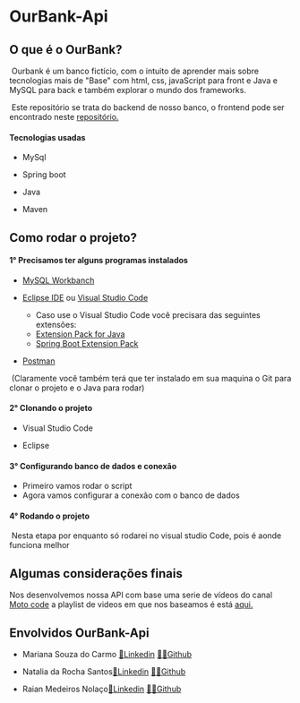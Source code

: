 # OurBank-Api

## O que é o OurBank?

​	Ourbank é um banco fictício, com o intuito de aprender mais sobre tecnologias mais de "Base" com html, css, javaScript para front e  Java e MySQL para back e também explorar o mundo dos frameworks.

​	Este repositório se trata do backend de nosso banco, o frontend pode ser encontrado neste <a href = "https://github.com/KevinAlvss/our-bank-frontend">repositório.</a>

#### Tecnologias usadas

- MySql
- Spring boot

- Java
- Maven

## Como rodar o projeto?

#### 1° Precisamos ter alguns programas instalados

- <a href = "https://dev.mysql.com/downloads/workbench/">MySQL Workbanch</a>
- <a href ="https://www.eclipse.org/downloads/">Eclipse IDE</a> ou <a href="https://code.visualstudio.com/download">Visual Studio Code</a>
  -  Caso use o Visual Studio Code você precisara das seguintes extensões:
    - <a href = "https://marketplace.visualstudio.com/items?itemName=vscjava.vscode-java-pack">Extension Pack for Java</a>
    - <a href="https://marketplace.visualstudio.com/items?itemName=Pivotal.vscode-boot-dev-pack">Spring Boot Extension Pack</a>

- <a href="https://www.postman.com/downloads/">Postman</a>

​	(Claramente você também terá que ter instalado em sua maquina o Git para clonar o projeto e o Java para rodar)

#### 2° Clonando o projeto

- Visual Studio Code

- Eclipse

#### 3° Configurando banco de dados e conexão

- Primeiro vamos rodar o script
- Agora vamos configurar a conexão com o banco de dados 

#### 4° Rodando o projeto

​	Nesta etapa por enquanto só rodarei no visual studio Code, pois é aonde funciona melhor	 

## Algumas considerações finais 

Nos desenvolvemos nossa API com base uma serie de vídeos do canal <a href="https://www.youtube.com/c/MotoCode">Moto code</a> a playlist de videos em que nos baseamos é está <a href="https://www.youtube.com/playlist?list=PLC8TqXFuvRUQt9fX5qeqjuGxuo_dM9Wvv">aqui.</a>

## Envolvidos OurBank-Api

- Mariana Souza do Carmo <a href="https://www.linkedin.com/in/mariana-souza-240368224/">💼Linkedin</a> <a href ="https://github.com/maricsouza">👩‍💻Github</a>

- Natalia da Rocha Santos<a href="">💼Linkedin</a> <a href ="https://github.com/NathaliadaRocha07">👩‍💻Github</a>

- Raian Medeiros Nolaço<a href="https://www.linkedin.com/in/raiannolaço/">💼Linkedin</a> <a href ="https://github.com/RaianNolaco?tab=repositories">👨‍💻Github</a>





